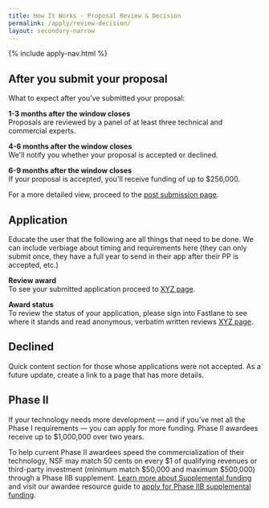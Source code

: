 ```yaml
---
title: How It Works - Proposal Review & Decision
permalink: /apply/review-decision/
layout: secondary-narrow
---
```

{% include apply-nav.html %}
<section class="usa-section full-bleed-bg">
  <h2>After you submit your proposal</h2>
  <p>What to expect after you’ve submitted your proposal:</p>
  <p><b>1-3 months after the window closes</b>
    <br>Proposals are reviewed by a panel of at least three technical and commercial experts.
  </p>
  <p><b>4-6 months after the window closes</b>
    <br>We'll notify you whether your proposal is accepted or declined.
  </p>
  <p><b>6-9 months after the window closes</b>
    <br>If your proposal is accepted, you'll receive funding of up to $256,000.
  </p>
  <p>For a more detailed view, proceed to the <a href="#">post submission page</a>.</p>
</section>
<div markdown="0">
  <h2>Application</h2>
  <p>Educate the user that the following are all things that need to be done. We can include verbiage about timing and
    requirements here (they can only submit once, they have a full year to send in their app after their PP is
    accepted, etc.)</p>
  <p><b>Review award</b>
    <br>To see your submitted application proceed to <a href="#">XYZ page</a>.
  </p>
  <p><b>Award status</b>
    <br>To review the status of your application, please sign into Fastlane to see where it stands and read anonymous, verbatim written reviews <a href="#">XYZ page</a>.
  </p>
</div>

<section class="usa-section full-bleed-bg">
  <h2>Declined</h2>
  <p>Quick content section for those whose applications were not accepted. As a future update, create a link to a page
    that has more details.</p>
</section>

<div markdown="0">
  <h2>Phase II</h2>
  <p>If your technology needs more development — and if you’ve met all the Phase I requirements — you can apply for
    more funding. Phase II awardees receive up to $1,000,000 over two years.</p>
  <p>To help current Phase II awardees speed the commercialization of their technology, NSF may match 50 cents on
    every $1 of qualifying revenues or third-party investment (minimum match $50,000 and maximum $500,000) through a
    Phase IIB supplement. <a href="{{ site.baseurl }}/resources/awardees/supplement/overview/">Learn more about
      Supplemental funding</a> and visit our awardee resource guide to <a
      href="{{ site.baseurl }}/resources/awardees/phase-2/instructions/">apply for Phase IIB supplemental funding</a>.
  </p>
</div>
